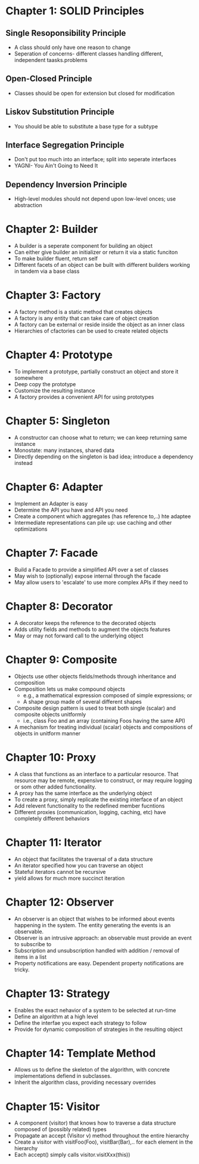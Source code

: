 # Chapter 1: SOLID Principles

## Single Resoponsibility Principle

- A class should only have one reason to change
- Seperation of concerns- different classes handling different, independent taasks.problems

## Open-Closed Principle

- Classes should be open for extension but closed for modification

## Liskov Substitution Principle

- You should be able to substitute a base type for a subtype

## Interface Segregation Principle

- Don't put too much into an interface; split into seperate interfaces
- YAGNI- You Ain't Going to Need It

## Dependency Inversion Principle

- High-level modules should not depend upon low-level onces; use abstraction

# Chapter 2: Builder

- A builder is a seperate component for building an object
- Can either give builder an initializer or return it via a static funciton
- To make builder fluent, return self
- Different facets of an object can be built with different builders working in tandem via a base class

# Chapter 3: Factory

- A factory method is a static method that creates objects
- A factory is any entity that can take care of object creation
- A factory can be external or reside inside the object as an inner class
- Hierarchies of cfactories can be used to create related objects

# Chapter 4: Prototype

- To implement a prototype, partially construct an object and store it somewhere
- Deep copy the prototype
- Customize the resulting instance
- A factory provides a convenient API for using prototypes

# Chapter 5: Singleton

- A constructor can choose what to return; we can keep returning same instance
- Monostate: many instances, shared data
- Directly depending on the singleton is bad idea; introduce a dependency instead

# Chapter 6: Adapter

- Implement an Adapter is easy
- Determine the API you have and API you need
- Create a component which aggregates (has reference to,..) hte adaptee
- Intermediate representations can pile up: use caching and other optimizations

# Chapter 7: Facade

- Build a Facade to provide a simplified API over a set of classes
- May wish to (optionally) expose internal through the facade
- May allow users to 'escalate' to use more complex APIs if they need to

# Chapter 8: Decorator

- A decorator keeps the reference to the decorated objects
- Adds utility fields and methods to augment the objects features
- May or may not forward call to the underlying object

# Chapter 9: Composite

- Objects use other objects fields/methods through inheritance and composition
- Composition lets us make compound objects
  - e.g., a mathematical expression composed of simple expressions; or
  - A shape group made of several different shapes
- Composite design pattern is used to treat both single (scalar) and composite objects unitformly
  - i.e., class Foo and an array (containing Foos having the same API)
- A mechanism for treating individual (scalar) objects and compositions of objects in unitform manner

# Chapter 10: Proxy

- A class that functions as an interface to a particular resource. That resource may be remote, expensive to construct, or may require logging or som other added functionality.
- A proxy has the same interface as the underlying object
- To create a proxy, simply replicate the existing interface of an object
- Add relevent functionality to the redefined member fucntions
- Different proxies (communication, logging, caching, etc) have completely different behaviors

# Chapter 11: Iterator

- An object that facilitates the traversal of a data structure
- An iterator specified how you can traverse an object
- Stateful iterators cannot be recursive
- yield allows for much more succinct iteration

# Chapter 12: Observer

- An observer is an object that wishes to be informed about events happening in the system. The entity generating the events is an observable.
- Observer is an intrusive approach: an observable must provide an event to subscribe to
- Subscription and unsubscription handled with addition / removal of items in a list
- Property notifications are easy. Dependent property notifications are tricky.

# Chapter 13: Strategy

- Enables the exact nehavior of a system to be selected at run-time
- Define an algorithm at a high level
- Define the interfae you expect each strategy to follow
- Provide for dynamic composition of strategies in the resulting object

# Chapter 14: Template Method

- Allows us to define the skeleton of the algorithm, with concrete implementations defiend in subclasses.
- Inherit the algorithm class, providing necessary overrides

# Chapter 15: Visitor

- A component (visitor) that knows how to traverse a data structure composed of (possibly related) types
- Propagate an accept (Visitor v) method throughout the entire hierarchy
- Create a visitor with visitFoo(Foo), visitBar(Bar),.. for each element in the hierarchy
- Each accept() simply calls visitor.visitXxx(this))
